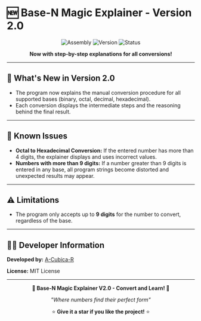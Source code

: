 # 🆕 Base-N Magic Explainer - Version 2.0

<div align="center">

![Assembly](https://img.shields.io/badge/Assembly-MASM%2016--bit-blue?style=for-the-badge&logo=microsoft)
![Version](https://img.shields.io/badge/Version-2.0-orange?style=for-the-badge)
![Status](https://img.shields.io/badge/Status-Release-brightgreen?style=for-the-badge)

**Now with step-by-step explanations for all conversions!**

</div>

---

## 🚀 What's New in Version 2.0

- The program now explains the manual conversion procedure for all supported bases (binary, octal, decimal, hexadecimal).
- Each conversion displays the intermediate steps and the reasoning behind the final result.

---

## 🐞 Known Issues

- **Octal to Hexadecimal Conversion:** If the entered number has more than 4 digits, the explainer displays and uses incorrect values.
- **Numbers with more than 9 digits:** If a number greater than 9 digits is entered in any base, all program strings become distorted and unexpected results may appear.

---

## ⚠️ Limitations

- The program only accepts up to **9 digits** for the number to convert, regardless of the base.

---

## 👨‍💻 Developer Information

**Developed by:** [A-Cubica-R](https://www.linkedin.com/in/adolfo-alejandro-arenas-ramos/)

**License:** MIT License

---

<div align="center">

**🔢 Base-N Magic Explainer V2.0 - Convert and Learn! 🔢**

*"Where numbers find their perfect form"*

⭐ **Give it a star if you like the project!** ⭐

</div>

